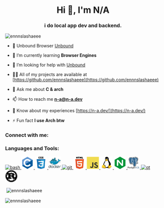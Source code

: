 <h1 align="center">Hi 👋, I'm N/A</h1>
<h3 align="center">i do local app dev and backend.</h3>

<p align="left"> <img src="https://komarev.com/ghpvc/?username=ennnslashaeee&label=Profile%20views&color=0e75b6&style=flat" alt="ennnslashaeee" /> </p>

- 🔭 Unbound Browser [Unbound](https://github.com/ennnslashaeee/unbound)

- 🌱 I’m currently learning **Browser Engines**

- 🤝 I’m looking for help with [Unbound](https://github.com/ennnslashaeee/unbound)

- 👨‍💻 All of my projects are available at [https://github.com/ennnslashaeee](https://github.com/ennnslashaeee)

- 💬 Ask me about **C & arch**

- 📫 How to reach me **n-a@n-a.dev**

- 📄 Know about my experiences [https://n-a.dev/](https://n-a.dev/)

- ⚡ Fun fact **I use Arch btw**

<h3 align="left">Connect with me:</h3>
<p align="left">
</p>

<h3 align="left">Languages and Tools:</h3>
<p align="left"> <a href="https://www.gnu.org/software/bash/" target="_blank" rel="noreferrer"> <img src="https://www.vectorlogo.zone/logos/gnu_bash/gnu_bash-icon.svg" alt="bash" width="40" height="40"/> </a> <a href="https://www.cprogramming.com/" target="_blank" rel="noreferrer"> <img src="https://raw.githubusercontent.com/devicons/devicon/master/icons/c/c-original.svg" alt="c" width="40" height="40"/> </a> <a href="https://www.w3schools.com/css/" target="_blank" rel="noreferrer"> <img src="https://raw.githubusercontent.com/devicons/devicon/master/icons/css3/css3-original-wordmark.svg" alt="css3" width="40" height="40"/> </a> <a href="https://www.docker.com/" target="_blank" rel="noreferrer"> <img src="https://raw.githubusercontent.com/devicons/devicon/master/icons/docker/docker-original-wordmark.svg" alt="docker" width="40" height="40"/> </a> <a href="https://git-scm.com/" target="_blank" rel="noreferrer"> <img src="https://www.vectorlogo.zone/logos/git-scm/git-scm-icon.svg" alt="git" width="40" height="40"/> </a> <a href="https://www.w3.org/html/" target="_blank" rel="noreferrer"> <img src="https://raw.githubusercontent.com/devicons/devicon/master/icons/html5/html5-original-wordmark.svg" alt="html5" width="40" height="40"/> </a> <a href="https://developer.mozilla.org/en-US/docs/Web/JavaScript" target="_blank" rel="noreferrer"> <img src="https://raw.githubusercontent.com/devicons/devicon/master/icons/javascript/javascript-original.svg" alt="javascript" width="40" height="40"/> </a> <a href="https://www.linux.org/" target="_blank" rel="noreferrer"> <img src="https://raw.githubusercontent.com/devicons/devicon/master/icons/linux/linux-original.svg" alt="linux" width="40" height="40"/> </a> <a href="https://www.nginx.com" target="_blank" rel="noreferrer"> <img src="https://raw.githubusercontent.com/devicons/devicon/master/icons/nginx/nginx-original.svg" alt="nginx" width="40" height="40"/> </a> <a href="https://www.postgresql.org" target="_blank" rel="noreferrer"> <img src="https://raw.githubusercontent.com/devicons/devicon/master/icons/postgresql/postgresql-original-wordmark.svg" alt="postgresql" width="40" height="40"/> </a> <a href="https://www.qt.io/" target="_blank" rel="noreferrer"> <img src="https://upload.wikimedia.org/wikipedia/commons/0/0b/Qt_logo_2016.svg" alt="qt" width="40" height="40"/> </a> <a href="https://www.rust-lang.org" target="_blank" rel="noreferrer"> <img src="https://raw.githubusercontent.com/devicons/devicon/master/icons/rust/rust-plain.svg" alt="rust" width="40" height="40"/> </a> </p>

<p>&nbsp;<img align="center" src="https://github-readme-stats.vercel.app/api?username=ennnslashaeee&show_icons=true&locale=en" alt="ennnslashaeee" /></p>

<p><img align="center" src="https://github-readme-streak-stats.herokuapp.com/?user=ennnslashaeee&" alt="ennnslashaeee" /></p>

